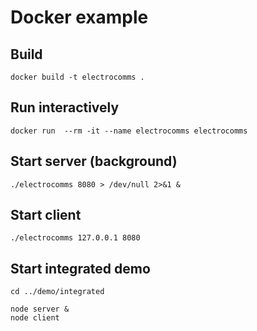 # Docker example


## Build 
```
docker build -t electrocomms .
```
## Run interactively
```
docker run  --rm -it --name electrocomms electrocomms
```

## Start server (background)
```
./electrocomms 8080 > /dev/null 2>&1 &
```
## Start client
```
./electrocomms 127.0.0.1 8080
```

## Start integrated demo
```
cd ../demo/integrated

node server &
node client
```